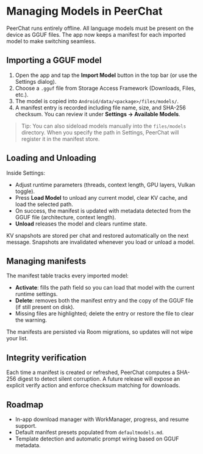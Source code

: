 # Managing Models in PeerChat

PeerChat runs entirely offline. All language models must be present on the device as GGUF files. The app now keeps a manifest for each imported model to make switching seamless.

## Importing a GGUF model

1. Open the app and tap the **Import Model** button in the top bar (or use the Settings dialog).
2. Choose a `.gguf` file from Storage Access Framework (Downloads, Files, etc.).
3. The model is copied into `Android/data/<package>/files/models/`.
4. A manifest entry is recorded including file name, size, and SHA-256 checksum. You can review it under **Settings → Available Models**.

> Tip: You can also sideload models manually into the `files/models` directory. When you specify the path in Settings, PeerChat will register it in the manifest store.

## Loading and Unloading

Inside Settings:

- Adjust runtime parameters (threads, context length, GPU layers, Vulkan toggle).
- Press **Load Model** to unload any current model, clear KV cache, and load the selected path.
- On success, the manifest is updated with metadata detected from the GGUF file (architecture, context length).
- **Unload** releases the model and clears runtime state.

KV snapshots are stored per chat and restored automatically on the next message. Snapshots are invalidated whenever you load or unload a model.

## Managing manifests

The manifest table tracks every imported model:

- **Activate**: fills the path field so you can load that model with the current runtime settings.
- **Delete**: removes both the manifest entry and the copy of the GGUF file (if still present on disk).
- Missing files are highlighted; delete the entry or restore the file to clear the warning.

The manifests are persisted via Room migrations, so updates will not wipe your list.

## Integrity verification

Each time a manifest is created or refreshed, PeerChat computes a SHA-256 digest to detect silent corruption. A future release will expose an explicit verify action and enforce checksum matching for downloads.

## Roadmap

- In-app download manager with WorkManager, progress, and resume support.
- Default manifest presets populated from `defaultmodels.md`.
- Template detection and automatic prompt wiring based on GGUF metadata.
